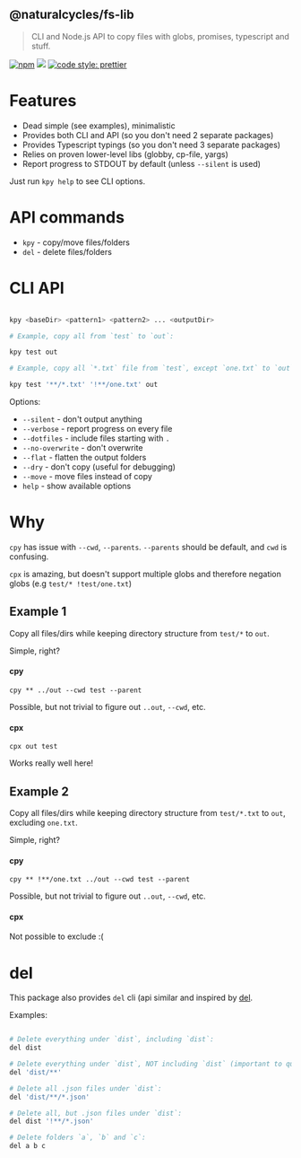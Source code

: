 ## @naturalcycles/fs-lib

> CLI and Node.js API to copy files with globs, promises, typescript and stuff.

[![npm](https://img.shields.io/npm/v/@naturalcycles/fs-lib/latest.svg)](https://www.npmjs.com/package/@naturalcycles/fs-lib)
[![](https://circleci.com/gh/NaturalCycles/fs-lib.svg?style=shield&circle-token=cbb20b471eb9c1d5ed975e28c2a79a45671d78ea)](https://circleci.com/gh/NaturalCycles/fs-lib)
[![code style: prettier](https://img.shields.io/badge/code_style-prettier-ff69b4.svg?style=flat-square)](https://github.com/prettier/prettier)

# Features

- Dead simple (see examples), minimalistic
- Provides both CLI and API (so you don't need 2 separate packages)
- Provides Typescript typings (so you don't need 3 separate packages)
- Relies on proven lower-level libs (globby, cp-file, yargs)
- Report progress to STDOUT by default (unless `--silent` is used)

Just run `kpy help` to see CLI options.

# API commands

- `kpy` - copy/move files/folders
- `del` - delete files/folders

# CLI API

```sh

kpy <baseDir> <pattern1> <pattern2> ... <outputDir>

# Example, copy all from `test` to `out`:

kpy test out

# Example, copy all `*.txt` file from `test`, except `one.txt` to `out`:

kpy test '**/*.txt' '!**/one.txt' out

```

Options:

- `--silent` - don't output anything
- `--verbose` - report progress on every file
- `--dotfiles` - include files starting with `.`
- `--no-overwrite` - don't overwrite
- `--flat` - flatten the output folders
- `--dry` - don't copy (useful for debugging)
- `--move` - move files instead of copy
- `help` - show available options

# Why

`cpy` has issue with `--cwd`, `--parents`. `--parents` should be default, and `cwd` is confusing.

`cpx` is amazing, but doesn't support multiple globs and therefore negation globs (e.g
`test/* !test/one.txt`)

## Example 1

Copy all files/dirs while keeping directory structure from `test/*` to `out`.

Simple, right?

#### cpy

    cpy ** ../out --cwd test --parent

Possible, but not trivial to figure out `..out`, `--cwd`, etc.

#### cpx

    cpx out test

Works really well here!

## Example 2

Copy all files/dirs while keeping directory structure from `test/*.txt` to `out`, excluding
`one.txt`.

Simple, right?

#### cpy

    cpy ** !**/one.txt ../out --cwd test --parent

Possible, but not trivial to figure out `..out`, `--cwd`, etc.

#### cpx

Not possible to exclude :(

# del

This package also provides `del` cli (api similar and inspired by
[del](https://github.com/sindresorhus/del).

Examples:

```sh

# Delete everything under `dist`, including `dist`:
del dist

# Delete everything under `dist`, NOT including `dist` (important to quote globs!):
del 'dist/**'

# Delete all .json files under `dist`:
del 'dist/**/*.json'

# Delete all, but .json files under `dist`:
del dist '!**/*.json'

# Delete folders `a`, `b` and `c`:
del a b c

```
